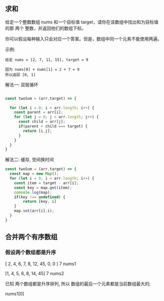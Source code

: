 ## 求和

给定一个整数数组 nums 和一个目标值 target，请你在该数组中找出和为目标值的那 两个 整数，并返回他们的数组下标。

你可以假设每种输入只会对应一个答案。但是，数组中同一个元素不能使用两遍。

 

示例:

```
给定 nums = [2, 7, 11, 15], target = 9

因为 nums[0] + nums[1] = 2 + 7 = 9
所以返回 [0, 1]
```

解法一: 双层循环

```js

const twoSum = (arr,target) => {
  
  for (let i = 0; i < arr.length; i++) {
    const parent = arr[i];
    for (let j = 0; j < arr.length; j++) {
      const child = arr[j];
      if(parent + child === target) {
        return [i,j];
      }
    }
  }
}
```

解法二: 缓存, 空间换时间

```js
const twoSum = (arr,target) => {
  const map = new Map();
  for (let i = 0; i < arr.length; i++) {
    const item = target - arr[i];
    const key = map.get(item);
    console.log(map);
    if(key !== undefined) {
    	return [key, i]
    }
    map.set(arr[i],i);
  }
}
```

## 合并两个有序数组

### 假设两个数组都是升序

[ 2, 4, 6, 7, 8, 12, 45, 0, 0 ]  7 nums1

[1, 4, 5, 6, 8, 14, 45] 7 nums2

已知 两个数组都是升序排列, 所以 数组的最后一个元素都是当前数组最大的;

nums1[0] 